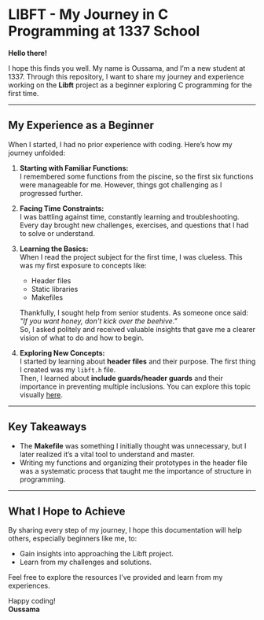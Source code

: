 # LIBFT - My Journey in C Programming at 1337 School

**Hello there!**

I hope this finds you well. My name is Oussama, and I’m a new student at 1337. Through this repository, I want to share my journey and experience working on the **Libft** project as a beginner exploring C programming for the first time.

---

## My Experience as a Beginner

When I started, I had no prior experience with coding. Here’s how my journey unfolded:

1. **Starting with Familiar Functions:**  
   I remembered some functions from the piscine, so the first six functions were manageable for me. However, things got challenging as I progressed further.

2. **Facing Time Constraints:**  
   I was battling against time, constantly learning and troubleshooting. Every day brought new challenges, exercises, and questions that I had to solve or understand.

3. **Learning the Basics:**  
   When I read the project subject for the first time, I was clueless. This was my first exposure to concepts like:
   - Header files  
   - Static libraries  
   - Makefiles  

   Thankfully, I sought help from senior students. As someone once said:  
   *"If you want honey, don't kick over the beehive."*  
   So, I asked politely and received valuable insights that gave me a clearer vision of what to do and how to begin.

4. **Exploring New Concepts:**  
   I started by learning about **header files** and their purpose. The first thing I created was my `libft.h` file.  
   Then, I learned about **include guards/header guards** and their importance in preventing multiple inclusions. You can explore this topic visually [here](https://github.com/spuvr/LIBFT/blob/main/ressources/headerguards.html).

---

## Key Takeaways

- The **Makefile** was something I initially thought was unnecessary, but I later realized it’s a vital tool to understand and master.
- Writing my functions and organizing their prototypes in the header file was a systematic process that taught me the importance of structure in programming.

---

## What I Hope to Achieve

By sharing every step of my journey, I hope this documentation will help others, especially beginners like me, to:
- Gain insights into approaching the Libft project.
- Learn from my challenges and solutions.

Feel free to explore the resources I’ve provided and learn from my experiences.

Happy coding!  
**Oussama**
